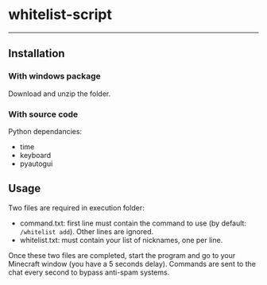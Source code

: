# whitelist-script
***

## Installation
### With windows package
Download and unzip the folder.

### With source code
Python dependancies:
* time
* keyboard
* pyautogui


## Usage
Two files are required in execution folder:
* command.txt: first line must contain the command to use (by default: ```/whitelist add```). Other lines are ignored.
* whitelist.txt: must contain your list of nicknames, one per line.

Once these two files are completed, start the program and go to your Minecraft window (you have a 5 seconds delay). Commands are sent to the chat every second to bypass anti-spam systems.